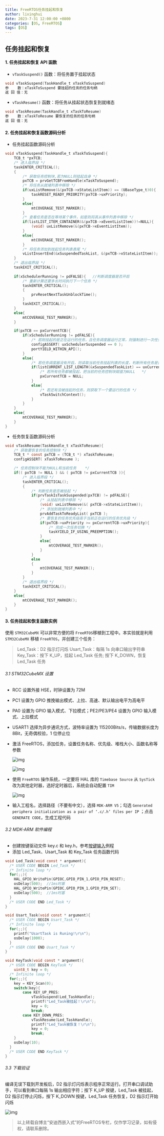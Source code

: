 ```yaml
---
title: FreeRTOS任务挂起和恢复
author: lixinghui
date: 2023-7-31 12:00:00 +0800
categories: [OS, FreeRTOS]
tags: [OS]
---
```





## 任务挂起和恢复



#### 1. 任务挂起和恢复 API 函数

-   `vTaskSuspend()` 函数：将任务置于挂起状态

```c
void vTaskSuspend(TaskHandle_t xTaskToSuspend)
参    数：xTaskToSuspend 要挂起的任务的任务句柄
返 回 值：无
```



-   `vTaskResume()` 函数：将任务从挂起状态恢复到就绪态

```c
void vTaskResume(TaskHandle_t xTaskToResume)
参    数：xTaskToResume 要恢复的任务的任务句柄
返 回 值：无
```



#### 2. 任务挂起和恢复函数源码分析

-   任务挂起函数源码分析

```c
void vTaskSuspend(TaskHandle_t xTaskToSuspend){
	TCB_t *pxTCB;
	/* 进入临界段 */
	taskENTER_CRITICAL();
	{
		/* 获取任务控制块,若为NULL则挂起自身 */
		pxTCB = prvGetTCBFromHandle(xTaskToSuspend);
		/* 将任务从就绪列表中移除 */
		if(uxListRemove(&(pxTCB->xStateListItem)) == (UBaseType_t)0){
			taskRESET_READY_PRIORITY(pxTCB->uxPriority);
		}
		else{
			mtCOVERAGE_TEST_MARKER();
		}
		/* 查看任务是否在等待某个事件，如是则将其从事件列表中移除 */
		if(listLIST_ITEM_CONTAINER(&(pxTCB->xEventListItem))!=NULL){
			(void) uxListRemove(&(pxTCB->xEventListItem));
		}
		else{
			mtCOVERAGE_TEST_MARKER();
		}
		/* 将任务添加到挂起任务列表表尾 */
		vListInsertEnd(&xSuspendedTaskList, &(pxTCB->xStateListItem));
	}
	/* 退出临界段 */
	taskEXIT_CRITICAL();
	
	if(xSchedulerRunning != pdFALSE){	//判断调度器是否开启
		/* 重新计算还要多长时间执行下一个任务 */
		taskENTER_CRITICAL();
		{
			prvResetNextTaskUnblockTime();
		}
		taskEXIT_CRITICAL();
	}
	else{
		mtCOVERAGE_TEST_MARKER();
	}

	if(pxTCB == pxCurrentTCB){
		if(xSchedulerRunning != pdFALSE){
			/* 若刚挂起的是正在运行的任务，且任务调度器运行正常，则强制进行一次任务切换 */
			configASSERT( uxSchedulerSuspended == 0 );
			portYIELD_WITHIN_API();
		}
		else{
			/* 若任务调度器没有开启，则读取当前任务挂起列表的长度，判断所有任务是否都被挂起*/
			if(listCURRENT_LIST_LENGTH(&xSuspendedTaskList) == uxCurrentNumberOfTasks){
				/* 若所有任务都被挂起，把当前的任务控制块赋值为NULL	*/
				pxCurrentTCB = NULL;
			}
			else{
				/* 若还有没被挂起的任务，则获取下一个要运行的任务 */
				vTaskSwitchContext();
			}
		}
	}
	else{
		mtCOVERAGE_TEST_MARKER();
	}
}
```



-   任务恢复函数源码分析

```c
void vTaskResume(TaskHandle_t xTaskToResume){
	/* 获取要恢复的任务控制块 */
	TCB_t * const pxTCB = (TCB_t *) xTaskToResume;
	configASSERT( xTaskToResume );

	/* 任务控制块不能为NULL和当前任务	*/
	if(( pxTCB != NULL ) && ( pxTCB != pxCurrentTCB )){
		/* 进入临界段 */
		taskENTER_CRITICAL();
		{
			/* 判断任务是否被挂起 */
			if(prvTaskIsTaskSuspended(pxTCB) != pdFALSE){
				/* 从挂起列表中移除 */
				(void) uxListRemove(&( pxTCB->xStateListItem));
				/* 添加到就绪列表中 */
				prvAddTaskToReadyList( pxTCB );
				/* 要恢复的任务优先级高于当前正在运行的任务优先级 */
				if(pxTCB->uxPriority >= pxCurrentTCB->uxPriority){
					/* 完成一次任务切换 */
					taskYIELD_IF_USING_PREEMPTION();
				}
				else{
					mtCOVERAGE_TEST_MARKER();
				}
			}
			else
			{
				mtCOVERAGE_TEST_MARKER();
			}
		}
		/* 退出临界段 */
		taskEXIT_CRITICAL();
	}
	else{
		mtCOVERAGE_TEST_MARKER();
	}
}
```



#### 3. 任务挂起和恢复函数实例

使用 `STM32CubeMX` 可以非常方便的将 `FreeRTOS`移植到工程中。本实验就是利用 `STM32CubeMX` 移植 `FreeRTOS`，并创建三个任务：

>   Led_Task：D2 指示灯闪烁
>   Usart_Task：每隔 1s 向串口输出字符串
>   Key_Task：按下 K_UP，挂起 Led_Task 任务; 按下 K_DOWN，恢复 Led_Task 任务



###### 3.1 STM32CubeMX 设置

-   RCC 设置外接 HSE，时钟设置为 72M

-   PC1 设置为 GPIO 推挽输出模式、上拉、高速、默认输出电平为高电平

-   PA0 设置为 GPIO 输入模式、下拉模式；PE2/PE3/PE4 设置为 GPIO 输入模式、上拉模式

-   USART1 选择为异步通讯方式，波特率设置为 115200Bits/s，传输数据长度为 8Bit，无奇偶校验，1 位停止位

-   激活 FreeRTOS，添加任务，设置任务名称、优先级、堆栈大小、函数名称等参数

    ![img](https://img-blog.csdnimg.cn/20210104223126573.png?x-oss-process=image/watermark,type_ZmFuZ3poZW5naGVpdGk,shadow_10,text_aHR0cHM6Ly9ibG9nLmNzZG4ubmV0L0NodWFuZ2tlX0FuZHk=,size_16,color_FFFFFF,t_70)

    ![img](https://img-blog.csdnimg.cn/20210104223502179.png?x-oss-process=image/watermark,type_ZmFuZ3poZW5naGVpdGk,shadow_10,text_aHR0cHM6Ly9ibG9nLmNzZG4ubmV0L0NodWFuZ2tlX0FuZHk=,size_16,color_FFFFFF,t_70)

-   使用 `FreeRTOS` 操作系统，一定要将 HAL 库的 `Timebase Source` 从 `SysTick` 改为其他定时器，选好定时器后，系统会自动配置 `TIM`

    ![img](https://img-blog.csdnimg.cn/20210105112028414.png?x-oss-process=image/watermark,type_ZmFuZ3poZW5naGVpdGk,shadow_10,text_aHR0cHM6Ly9ibG9nLmNzZG4ubmV0L0NodWFuZ2tlX0FuZHk=,size_16,color_FFFFFF,t_70#pic_center)

-   输入工程名，选择路径（不要有中文），选择 `MDK-ARM V5`；勾选 `Generated periphera initialization as a pair of ‘.c/.h’ files per IP` ；点击 `GENERATE CODE`，生成工程代码



###### 3.2 MDK-ARM 软件编程

-   创建按键驱动文件 key.c 和 key.h，参考[按键输入](https://blog.csdn.net/Chuangke_Andy/article/details/108569293)例程
-   添加 Led_Task、Usart_Task 和 Key_Task 任务函数代码

```c
void Led_Task(void const * argument){
  /* USER CODE BEGIN Led_Task */
  /* Infinite loop */
  for(;;){
	HAL_GPIO_WritePin(GPIOC,GPIO_PIN_1,GPIO_PIN_RESET);
    osDelay(500);  //1ms时基
	HAL_GPIO_WritePin(GPIOC,GPIO_PIN_1,GPIO_PIN_SET);
    osDelay(500);  //1ms时基
  }
  /* USER CODE END Led_Task */
}

void Usart_Task(void const * argument){
  /* USER CODE BEGIN Usart_Task */
  /* Infinite loop */
  for(;;){
	printf("UsartTask is Runing!\r\n");
    osDelay(1000);
  }
  /* USER CODE END Usart_Task */
}

void KeyTask(void const * argument){
  /* USER CODE BEGIN KeyTask */
	uint8_t key = 0;	
  /* Infinite loop */
  for(;;){
    key = KEY_Scan(0);	
	switch(key){
		case KEY_UP_PRES:
			vTaskSuspend(Led_TaskHandle);
			printf("Led_Task被挂起！\r\n");
			key = 0;
			break;
		case KEY_DOWN_PRES:
			vTaskResume(Led_TaskHandle);
			printf("Led_Task被恢复！\r\n");
			key = 0;
			break;
	}
	osDelay(10);
  }
  /* USER CODE END KeyTask */
}
```



###### 3.3 下载验证

编译无误下载到开发板后，D2 指示灯闪烁表示程序正常运行。打开串口调试助手，可以看到串口每隔 1s 输出相应字符；按下 K_UP 按键，Led_Task 被挂起，D2 指示灯停止闪烁，按下 K_DOWN 按键，Led_Task 任务恢复，D2 指示灯开始闪烁

![img](https://img-blog.csdnimg.cn/20210105112327126.png?x-oss-process=image/watermark,type_ZmFuZ3poZW5naGVpdGk,shadow_10,text_aHR0cHM6Ly9ibG9nLmNzZG4ubmV0L0NodWFuZ2tlX0FuZHk=,size_16,color_FFFFFF,t_70#pic_center)






>    以上转载自博主“安迪西嵌入式”的FreeRTOS专栏，仅作学习记录，如有侵权，请联系删除。